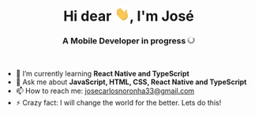 <h1 align="center">Hi dear <img src="./hi.gif" width="30px">, I'm José</h1>
<h3 align="center">A Mobile Developer in progress <img src="./carregando.gif" width="15px"></h3><br/>

<!--
**JoseCarlos33/JoseCarlos33** is a ✨ _special_ ✨ repository because its `README.md` (this file) appears on your GitHub profile.-->

- 🌱 I’m currently learning **React Native and TypeScript**
- 💬 Ask me about **JavaScript, HTML, CSS, React Native and TypeScript**
- 📫 How to reach me: josecarlosnoronha33@gmail.com
- ⚡ Crazy fact: I will change the world for the better. Lets do this!

